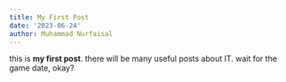 ```yaml
---
title: My First Post
date: '2023-06-24'
author: Muhammad Nurfaisal
---
```


this is **my first post**. there will be many useful posts about IT. wait for the game date, okay?